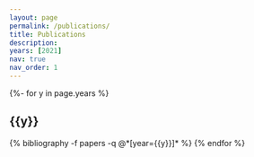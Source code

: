 ```yaml
---
layout: page
permalink: /publications/
title: Publications
description: 
years: [2021]
nav: true
nav_order: 1
---
```

<div class="publications">

{%- for y in page.years %}
  <h2 class="year">{{y}}</h2>
  {% bibliography -f papers -q @*[year={{y}}]* %}
{% endfor %}

</div>

